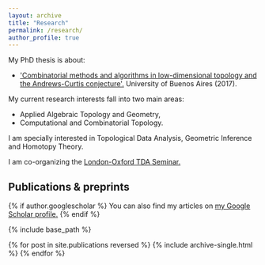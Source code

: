 ```yaml
---
layout: archive
title: "Research"
permalink: /research/
author_profile: true
---
```


My PhD thesis is about:

* ['Combinatorial methods and algorithms in low-dimensional topology and the Andrews-Curtis conjecture'.](http://cms.dm.uba.ar/academico/carreras/doctorado/Tesis_Ximena_Fernandez.pdf)  University of Buenos Aires (2017). 

My current research interests fall into two main areas: 
* Applied Algebraic Topology and Geometry,
* Computational and Combinatorial Topology.

I am specially interested in Topological Data Analysis, Geometric Inference and Homotopy Theory.

I am co-organizing the [London-Oxford TDA Seminar. ](https://sites.google.com/view/londoxtda/home )  

## Publications & preprints

<nbsp>

{% if author.googlescholar %}
  You can also find my articles on <u><a href="{{author.googlescholar}}">my Google Scholar profile</a>.</u>
{% endif %}

{% include base_path %}

{% for post in site.publications reversed %}
  {% include archive-single.html %}
{% endfor %}
